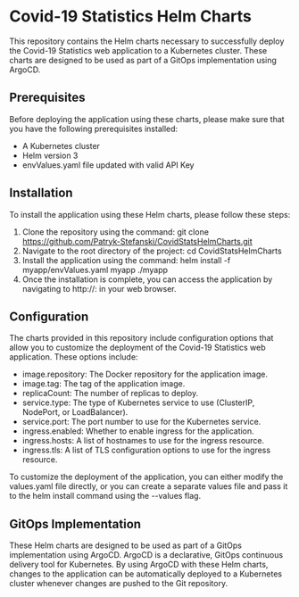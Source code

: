 # Covid-19 Statistics Helm Charts
This repository contains the Helm charts necessary to successfully deploy the Covid-19 Statistics web application to a Kubernetes cluster. These charts are designed to be used as part of a GitOps implementation using ArgoCD.

## Prerequisites
Before deploying the application using these charts, please make sure that you have the following prerequisites installed:

- A Kubernetes cluster
- Helm version 3
- envValues.yaml file updated with valid API Key

## Installation
To install the application using these Helm charts, please follow these steps:

1. Clone the repository using the command: git clone https://github.com/Patryk-Stefanski/CovidStatsHelmCharts.git
2. Navigate to the root directory of the project: cd CovidStatsHelmCharts
3. Install the application using the command: helm install -f myapp/envValues.yaml myapp ./myapp
4. Once the installation is complete, you can access the application by navigating to http://<cluster-ip>:<node-port> in your web browser.

## Configuration
The charts provided in this repository include configuration options that allow you to customize the deployment of the Covid-19 Statistics web application. These options include:

- image.repository: The Docker repository for the application image.
- image.tag: The tag of the application image.
- replicaCount: The number of replicas to deploy.
- service.type: The type of Kubernetes service to use (ClusterIP, NodePort, or LoadBalancer).
- service.port: The port number to use for the Kubernetes service.
- ingress.enabled: Whether to enable ingress for the application.
- ingress.hosts: A list of hostnames to use for the ingress resource.
- ingress.tls: A list of TLS configuration options to use for the ingress resource.

To customize the deployment of the application, you can either modify the values.yaml file directly, or you can create a separate values file and pass it to the helm install command using the --values flag.

## GitOps Implementation
These Helm charts are designed to be used as part of a GitOps implementation using ArgoCD. ArgoCD is a declarative, GitOps continuous delivery tool for Kubernetes. By using ArgoCD with these Helm charts, changes to the application can be automatically deployed to a Kubernetes cluster whenever changes are pushed to the Git repository.

